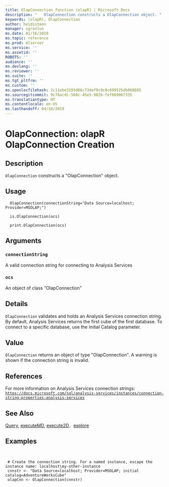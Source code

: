 ```yaml
---
title: OlapConnection function (olapR) | Microsoft Docs
description: "   OlapConnection constructs a OlapConnection object. "
keywords: (olapR), OlapConnection
author: heidisteen
manager: cgronlun
ms.date: 01/16/2019
ms.topic: reference
ms.prod: mlserver
ms.service: ''
ms.assetid: ''
ROBOTS: ''
audience: ''
ms.devlang: ''
ms.reviewer: ''
ms.suite: ''
ms.tgt_pltfrm: ''
ms.custom: ''
ms.openlocfilehash: 2c11ebe3193d06c73def9c9c0c699525db068885
ms.sourcegitcommit: 9c76acdc-560c-45e5-982b-fef069067335
ms.translationtype: HT
ms.contentlocale: en-US
ms.lasthandoff: 04/18/2019
---
```

 # <a name="olapconnection-olapr-olapconnection-creation"></a>OlapConnection: olapR OlapConnection Creation 

 ## <a name="description"></a>Description

`OlapConnection` constructs a "OlapConnection" object.



 ## <a name="usage"></a>Usage

```   
  OlapConnection(connectionString="Data Source=localhost; Provider=MSOLAP;")

  is.OlapConnection(ocs)

  print.OlapConnection(ocs)

```


 ## <a name="arguments"></a>Arguments



 ### `connectionString`
 A valid connection string for connecting to Analysis Services 


 ### `ocs`
 An object of class "OlapConnection" 




 ## <a name="details"></a>Details

`OlapConnection` validates and holds an Analysis Services connection string. By default, Analysis Services returns the first cube of the first database. To connect to a specific database, use the Initial Catalog parameter.



 ## <a name="value"></a>Value

`OlapConnection` returns an object of type "OlapConnection". A warning is shown if the connection string is invalid.


 ## <a name="references"></a>References
  For more information on Analysis Services connection strings: [`https://docs.microsoft.com/sql/analysis-services/instances/connection-string-properties-analysis-services`](https://docs.microsoft.com/sql/analysis-services/instances/connection-string-properties-analysis-services)



 ## <a name="see-also"></a>See Also

[Query](Query.md), [executeMD](ExecuteMD.md), [execute2D](Execute2D.md)`, `[explore](Explore.md)


 ## <a name="examples"></a>Examples

 ```


  # Create the connection string. For a named instance, escape the instance name: localhost\my-other-instance
  cnnstr <- "Data Source=localhost; Provider=MSOLAP; initial catalog=AdventureWorksCube"
  olapCnn <- OlapConnection(cnnstr)
```

